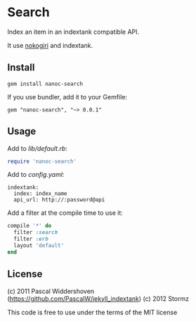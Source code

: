# Search

Index an item in an indextank compatible API.

It use [nokogiri](http://nokogiri.org/) and indextank.

## Install

    gem install nanoc-search

If you use bundler, add it to your Gemfile:

    gem "nanoc-search", "~> 0.0.1"

## Usage

Add to *lib/default.rb*:

```ruby
require 'nanoc-search'
```

Add to *config.yaml*:

    indextank:
      index: index_name
      api_url: http://:password@api

Add a filter at the compile time to use it:

```ruby
compile '*' do
  filter :search
  filter :erb
  layout 'default'
end
```

## License

(c) 2011 Pascal Widdershoven (https://github.com/PascalW/jekyll_indextank)
(c) 2012 Stormz

This code is free to use under the terms of the MIT license
